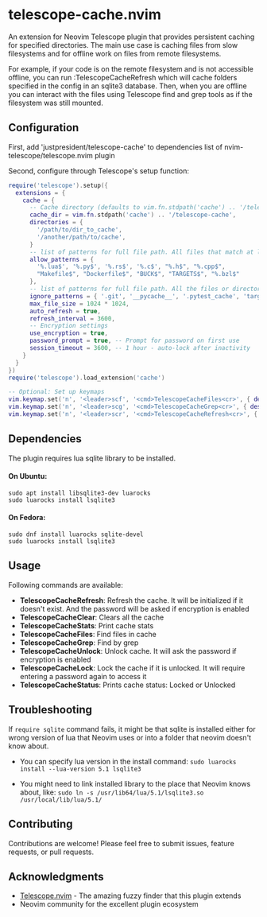 # telescope-cache.nvim

An extension for Neovim Telescope plugin that provides persistent caching for specified directories. The main use case is caching files from slow filesystems and for offline work on files from remote filesystems.

For example, if your code is on the remote filesystem and is not accessible offline, you can run :TelescopeCacheRefresh which will cache folders specified in the config in an sqlite3 database. Then, when you are offline you can interact with the files using Telescope find and grep tools as if the filesystem was still mounted.

## Configuration

First, add 'justpresident/telescope-cache' to dependencies list of nvim-telescope/telescope.nvim plugin

Second, configure through Telescope's setup function:

```lua
require('telescope').setup({
  extensions = {
    cache = {
      -- Cache directory (defaults to vim.fn.stdpath('cache') .. '/telescope-cache')
      cache_dir = vim.fn.stdpath('cache') .. '/telescope-cache',
      directories = {
        '/path/to/dir_to_cache',
        '/another/path/to/cache',
      }
      -- list of patterns for full file path. All files that match at least one of these will be cached
      allow_patterns = {
        '%.lua$', '%.py$', '%.rs$', '%.c$', "%.h$", "%.cpp$",
        "Makefile$", "Dockerfile$", "BUCK$", "TARGETS$", "%.bzl$"
      },
      -- list of patterns for full file path. All the files or directories that match at least one of these will be skipped
      ignore_patterns = { '.git', '__pycache__', '.pytest_cache', 'target', 'build', 'buck-out'},
      max_file_size = 1024 * 1024,
      auto_refresh = true,
      refresh_interval = 3600,
      -- Encryption settings
      use_encryption = true,
      password_prompt = true, -- Prompt for password on first use
      session_timeout = 3600, -- 1 hour - auto-lock after inactivity
    }
  }
})
require('telescope').load_extension('cache')

-- Optional: Set up keymaps
vim.keymap.set('n', '<leader>scf', '<cmd>TelescopeCacheFiles<cr>', { desc = '[S]earch [C]ached [F]iles' })
vim.keymap.set('n', '<leader>scg', '<cmd>TelescopeCacheGrep<cr>', { desc = '[S]earch [C]ached by [G]rep' })
vim.keymap.set('n', '<leader>scr', '<cmd>TelescopeCacheRefresh<cr>', { desc = '[S]earch [C]ache [R]efresh' })
```

## Dependencies

The plugin requires lua sqlite library to be installed. 

#### On Ubuntu:
```
sudo apt install libsqlite3-dev luarocks
sudo luarocks install lsqlite3
```
#### On Fedora:
```
sudo dnf install luarocks sqlite-devel
sudo luarocks install lsqlite3
```

## Usage

Following commands are available:

- **TelescopeCacheRefresh**: Refresh the cache. It will be initialized if it doesn't exist. And the password will be asked if encryption is enabled
- **TelescopeCacheClear**: Clears all the cache
- **TelescopeCacheStats**: Print cache stats
- **TelescopeCacheFiles**: Find files in cache
- **TelescopeCacheGrep**: Find by grep
- **TelescopeCacheUnlock**: Unlock cache. It will ask the password if encryption is enabled
- **TelescopeCacheLock**: Lock the cache if it is unlocked. It will require entering a password again to access it
- **TelescopeCacheStatus**: Prints cache status: Locked or Unlocked

## Troubleshooting

If `require sqlite` command fails, it might be that sqlite is installed either for wrong version of lua that Neovim uses or into a folder that neovim doesn't know about.

- You can specify lua version in the install command: `sudo luarocks install --lua-version 5.1 lsqlite3`

- You might need to link installed library to the place that Neovim knows about, like: `sudo ln -s /usr/lib64/lua/5.1/lsqlite3.so /usr/local/lib/lua/5.1/`

## Contributing

Contributions are welcome! Please feel free to submit issues, feature requests, or pull requests.


## Acknowledgments

- [Telescope.nvim](https://github.com/nvim-telescope/telescope.nvim) - The amazing fuzzy finder that this plugin extends
- Neovim community for the excellent plugin ecosystem

